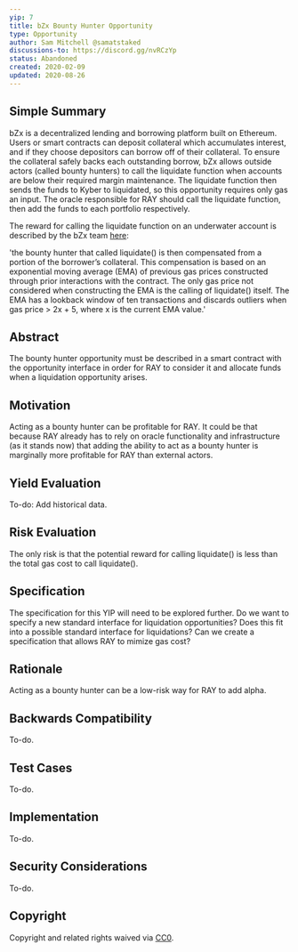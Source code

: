 ```yaml
---
yip: 7
title: bZx Bounty Hunter Opportunity
type: Opportunity
author: Sam Mitchell @samatstaked
discussions-to: https://discord.gg/nvRCzYp
status: Abandoned
created: 2020-02-09
updated: 2020-08-26
---
```


## Simple Summary
<!--"If you can't explain it simply, you don't understand it well enough." Provide a simplified and layman-accessible explanation of the YIP.-->
bZx is a decentralized lending and borrowing platform built on Ethereum. Users or smart contracts can deposit collateral which accumulates interest, and if they choose depositors can borrow off of their collateral. To ensure the collateral safely backs each outstanding borrow, bZx allows outside actors (called bounty hunters) to call the liquidate function when accounts are below their required margin maintenance. The liquidate function then sends the funds to Kyber to liquidated, so this opportunity requires only gas an input. The oracle responsible for RAY should call the liquidate function, then add the funds to each portfolio respectively.

The reward for calling the liquidate function on an underwater account is described by the bZx team [here](https://medium.com/bzxnetwork/introducing-fulcrum-tokenized-margin-made-dead-simple-e65ccc82393f): 

'the bounty hunter that called liquidate() is then compensated from a portion of the borrower’s collateral. This compensation is based on an exponential moving average (EMA) of previous gas prices constructed through prior interactions with the contract. The only gas price not considered when constructing the EMA is the calling of liquidate() itself. The EMA has a lookback window of ten transactions and discards outliers when gas price > 2x + 5, where x is the current EMA value.'

## Abstract
<!--A short (~200 word) description of the technical issue being addressed.-->
The bounty hunter opportunity must be described in a smart contract with the opportunity interface in order for RAY to consider it and allocate funds when a liquidation opportunity arises. 

## Motivation
<!--The motivation is critical for YIPs that want to change the RAY protocol. It should clearly explain why the existing protocol specification is inadequate to address the problem that the YIP solves. YIP submissions without sufficient motivation may be rejected outright.-->
Acting as a bounty hunter can be profitable for RAY. It could be that because RAY already has to rely on oracle functionality and infrastructure (as it stands now) that adding the ability to act as a bounty hunter is marginally more profitable for RAY than external actors. 

## Yield Evaluation
<!--The potential added value for extra yield generation. Historical data should be provided. The process used to evaluate the yield potential should be detailed here.-->
To-do: Add historical data.

## Risk Evaluation
<!--The potential or attached risk that should be considered for this proposal. Historical data should be provided. The process used to evaluate the risks should be detailed here.-->
The only risk is that the potential reward for calling liquidate() is less than the total gas cost to call liquidate().

## Specification
<!--The technical specification should describe the syntax and semantics of any new feature.-->
The specification for this YIP will need to be explored further. Do we want to specify a new standard interface for liquidation opportunities? Does this fit into a possible standard interface for liquidations? Can we create a specification that allows RAY to mimize gas cost?

## Rationale
<!--The rationale fleshes out the specification by describing what motivated the design and why particular design decisions were made. It should describe alternate designs that were considered and related work, e.g. how the feature is supported in other languages. The rationale may also provide evidence of consensus within the community, and should discuss important objections or concerns raised during discussion.-->
Acting as a bounty hunter can be a low-risk way for RAY to add alpha.

## Backwards Compatibility
<!--All YIPs that introduce backwards incompatibilities must include a section describing these incompatibilities and their severity. The YIP must explain how the author proposes to deal with these incompatibilities. YIP submissions without a sufficient backwards compatibility treatise may be rejected outright.-->
To-do.

## Test Cases
<!--Test cases for an implementation are mandatory for YIPs that are affecting consensus changes. Other YIPs can choose to include links to test cases if applicable.-->
To-do.

## Implementation
<!--The implementations must be completed before any YIP is given status "Final", but it need not be completed before the YIP is accepted. While there is merit to the approach of reaching consensus on the specification and rationale before writing code, the principle of "rough consensus and running code" is still useful when it comes to resolving many discussions of API details.-->
To-do.

## Security Considerations
<!--All YIPs must contain a section that discusses the security implications/considerations relevant to the proposed change. Include information that might be important for security discussions, surfaces risks and can be used throughout the life cycle of the proposal. E.g. include security-relevant design decisions, concerns, important discussions, implementation-specific guidance and pitfalls, an outline of threats and risks and how they are being addressed. YIP submissions missing the "Security Considerations" section will be rejected. An YIP cannot proceed to status "Final" without a Security Considerations discussion deemed sufficient by the reviewers.-->
To-do.

## Copyright
Copyright and related rights waived via [CC0](https://creativecommons.org/publicdomain/zero/1.0/).
